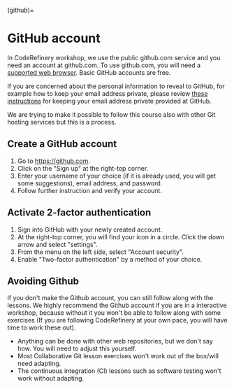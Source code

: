 (github)=

# GitHub account

In CodeRefinery workshop, we use the public github.com service and you need an
account at github.com. To use github.com, you will need a [supported web
browser](https://help.github.com/articles/supported-browsers/). Basic GitHub
accounts are free.

If you are concerned about the personal information to reveal to GitHub, for
example how to keep your email address private, please review [these
instructions](https://help.github.com/articles/keeping-your-email-address-private/)
for keeping your email address private provided at GitHub.

We are trying to make it possible to follow this course also with other Git
hosting services but this is a process.


## Create a GitHub account

1. Go to <https://github.com>.
2. Click on the "Sign up" at the right-top corner.
3. Enter your username of your choice (if it is already used, you will get some suggestions), email address, and password.
4. Follow further instruction and verify your account.


## Activate 2-factor authentication

1. Sign into GitHub with your newly created account.
2. At the right-top corner, you will find your icon in a circle. Click the down arrow and select "settings".
3. From the menu on the left side, select "Account security".
4. Enable "Two-factor authentication" by a method of your choice.


## Avoiding Github

If you don't make the Github account, you can still follow along with
the lessons.  We highly recommend the Github account if you are in a
interactive workshop, because without it you won't be able to follow
along with some exercises (If you are following CodeRefinery at your
own pace, you will have time to work these out).

- Anything can be done with other web repositories, but we don't say
  how.  You will need to adjust this yourself.
- Most Collaborative Git lesson exercises won't work out of the
  box/will need adapting.
- The continuous integration (CI) lessons such as software testing
  won't work without adapting.
